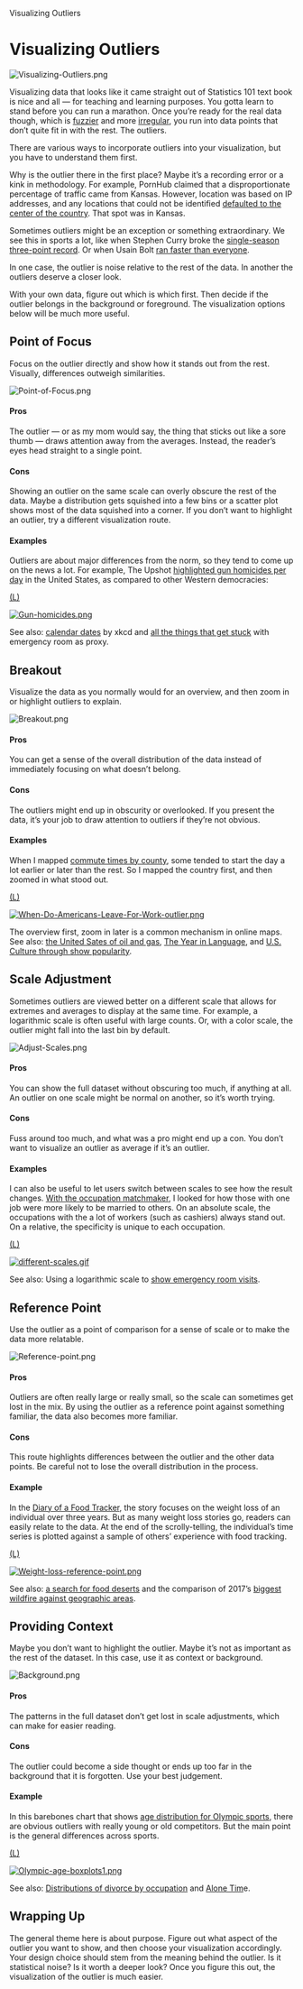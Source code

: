 Visualizing Outliers

# Visualizing Outliers

![Visualizing-Outliers.png](../_resources/239154c4de5db13a263ba770a2a44bcb.png)

Visualizing data that looks like it came straight out of Statistics 101 text book is nice and all — for teaching and learning purposes. You gotta learn to stand before you can run a marathon. Once you’re ready for the real data though, which is [fuzzier](https://flowingdata.com/2018/01/08/visualizing-the-uncertainty-in-data/) and more [irregular](https://flowingdata.com/2018/01/30/visualizing-incomplete-and-missing-data/), you run into data points that don’t quite fit in with the rest. The outliers.

There are various ways to incorporate outliers into your visualization, but you have to understand them first.

Why is the outlier there in the first place? Maybe it’s a recording error or a kink in methodology. For example, PornHub claimed that a disproportionate percentage of traffic came from Kansas. However, location was based on IP addresses, and any locations that could not be identified [defaulted to the center of the country](https://source.opennews.org/articles/distrust-your-data/). That spot was in Kansas.

Sometimes outliers might be an exception or something extraordinary. We see this in sports a lot, like when Stephen Curry broke the [single-season three-point record](http://flowingdata.com/2016/04/18/stephen-curry-3-point-record-ridiculousness/). Or when Usain Bolt [ran faster than everyone](http://flowingdata.com/2016/08/16/every-fastest-man-on-one-track/).

In one case, the outlier is noise relative to the rest of the data. In another the outliers deserve a closer look.

With your own data, figure out which is which first. Then decide if the outlier belongs in the background or foreground. The visualization options below will be much more useful.

## Point of Focus

Focus on the outlier directly and show how it stands out from the rest. Visually, differences outweigh similarities.

![Point-of-Focus.png](../_resources/98328be67d2726be9b8334dd1f5d706b.png)

#### Pros

The outlier — or as my mom would say, the thing that sticks out like a sore thumb — draws attention away from the averages. Instead, the reader’s eyes head straight to a single point.

#### Cons

Showing an outlier on the same scale can overly obscure the rest of the data. Maybe a distribution gets squished into a few bins or a scatter plot shows most of the data squished into a corner. If you don’t want to highlight an outlier, try a different visualization route.

#### Examples

Outliers are about major differences from the norm, so they tend to come up on the news a lot. For example, The Upshot [highlighted gun homicides per day](https://www.nytimes.com/2016/06/14/upshot/compare-these-gun-death-rates-the-us-is-in-a-different-world.html) in the United States, as compared to other Western democracies:

[(L)](https://www.nytimes.com/2016/06/14/upshot/compare-these-gun-death-rates-the-us-is-in-a-different-world.html)

[![Gun-homicides.png](../_resources/6ea1f58398314f052e172c0f0c82769a.png)](https://www.nytimes.com/2016/06/14/upshot/compare-these-gun-death-rates-the-us-is-in-a-different-world.html)

See also: [calendar dates](http://flowingdata.com/2016/01/25/missing-11th-of-the-month/) by xkcd and [all the things that get stuck](https://flowingdata.com/2016/02/16/million-to-one-shot-doc/) with emergency room as proxy.

## Breakout

Visualize the data as you normally would for an overview, and then zoom in or highlight outliers to explain.

![Breakout.png](../_resources/d34204ff7833fe43515985aa14a05ec1.png)

#### Pros

You can get a sense of the overall distribution of the data instead of immediately focusing on what doesn’t belong.

#### Cons

The outliers might end up in obscurity or overlooked. If you present the data, it’s your job to draw attention to outliers if they’re not obvious.

#### Examples

When I mapped [commute times by county](http://flowingdata.com/2015/02/04/when-do-americans-leave-for-work/), some tended to start the day a lot earlier or later than the rest. So I mapped the country first, and then zoomed in what stood out.

[(L)](http://flowingdata.com/2015/02/04/when-do-americans-leave-for-work/)

[![When-Do-Americans-Leave-For-Work-outlier.png](../_resources/db35b2580cf4791cf0735888040c1d99.png)](http://flowingdata.com/2015/02/04/when-do-americans-leave-for-work/)

The overview first, zoom in later is a common mechanism in online maps. See also: [the United Sates of oil and gas](https://www.washingtonpost.com/graphics/national/united-states-of-oil/), [The Year in Language](https://googletrends.github.io/year-in-language/), and [U.S. Culture through show popularity](https://www.nytimes.com/interactive/2016/12/26/upshot/duck-dynasty-vs-modern-family-television-maps.html).

## Scale Adjustment

Sometimes outliers are viewed better on a different scale that allows for extremes and averages to display at the same time. For example, a logarithmic scale is often useful with large counts. Or, with a color scale, the outlier might fall into the last bin by default.

![Adjust-Scales.png](../_resources/c6aad9e857b2fb752a5ff74e4c22ccff.png)

#### Pros

You can show the full dataset without obscuring too much, if anything at all. An outlier on one scale might be normal on another, so it’s worth trying.

#### Cons

Fuss around too much, and what was a pro might end up a con. You don’t want to visualize an outlier as average if it’s an outlier.

#### Examples

I can also be useful to let users switch between scales to see how the result changes. [With the occupation matchmaker](https://flowingdata.com/2017/08/28/occupation-matchmaker/), I looked for how those with one job were more likely to be married to others. On an absolute scale, the occupations with the a lot of workers (such as cashiers) always stand out. On a relative, the specificity is unique to each occupation.

[(L)](https://flowingdata.com/2017/08/28/occupation-matchmaker/)

[![different-scales.gif](../_resources/030cc1afc09745ed6e2786838d1e1174.gif)](https://flowingdata.com/2017/08/28/occupation-matchmaker/)

See also: Using a logarithmic scale to [show emergency room visits](http://flowingdata.com/2016/02/09/why-people-visit-the-emergency-room/).

## Reference Point

Use the outlier as a point of comparison for a sense of scale or to make the data more relatable.

![Reference-point.png](../_resources/d004ca28ce4d950cea8aa2a929c0353a.png)

#### Pros

Outliers are often really large or really small, so the scale can sometimes get lost in the mix. By using the outlier as a reference point against something familiar, the data also becomes more familiar.

#### Cons

This route highlights differences between the outlier and the other data points. Be careful not to lose the overall distribution in the process.

#### Example

In the [Diary of a Food Tracker](https://www.nytimes.com/interactive/2015/11/17/health/wiredwell-food-diary-super-tracker.html), the story focuses on the weight loss of an individual over three years. But as many weight loss stories go, readers can easily relate to the data. At the end of the scrolly-telling, the individual’s time series is plotted against a sample of others’ experience with food tracking.

[(L)](https://www.nytimes.com/interactive/2015/11/17/health/wiredwell-food-diary-super-tracker.html)

[![Weight-loss-reference-point.png](../_resources/e90df08cf5eab142b17c9561f3ec5c04.png)](https://www.nytimes.com/interactive/2015/11/17/health/wiredwell-food-diary-super-tracker.html)

See also: [a search for food deserts](https://flowingdata.com/2013/08/27/in-search-of-food-deserts/) and the comparison of 2017’s [biggest wildfire against geographic areas](http://flowingdata.com/2018/01/12/scale-comparison-of-wildfires/).

## Providing Context

Maybe you don’t want to highlight the outlier. Maybe it’s not as important as the rest of the dataset. In this case, use it as context or background.

![Background.png](../_resources/233b6ab4c9b2a11fe23c0352c773721d.png)

#### Pros

The patterns in the full dataset don’t get lost in scale adjustments, which can make for easier reading.

#### Cons

The outlier could become a side thought or ends up too far in the background that it is forgotten. Use your best judgement.

#### Example

In this barebones chart that shows [age distribution for Olympic sports](https://statsinthewild.com/2012/07/09/olympics-boxplot/), there are obvious outliers with really young or old competitors. But the main point is the general differences across sports.

[(L)](https://statsinthewild.com/2012/07/09/olympics-boxplot/)

[![Olympic-age-boxplots1.png](../_resources/7966c712af9bf70c10509f6d1f519428.png)](https://statsinthewild.com/2012/07/09/olympics-boxplot/)

See also: [Distributions of divorce by occupation](http://flowingdata.com/2017/07/25/divorce-and-occupation/) and [Alone Tim](https://flowingdata.com/2017/06/26/alone-time/)e.

## Wrapping Up

The general theme here is about purpose. Figure out what aspect of the outlier you want to show, and then choose your visualization accordingly. Your design choice should stem from the meaning behind the outlier. Is it statistical noise? Is it worth a deeper look? Once you figure this out, the visualization of the outlier is much easier.